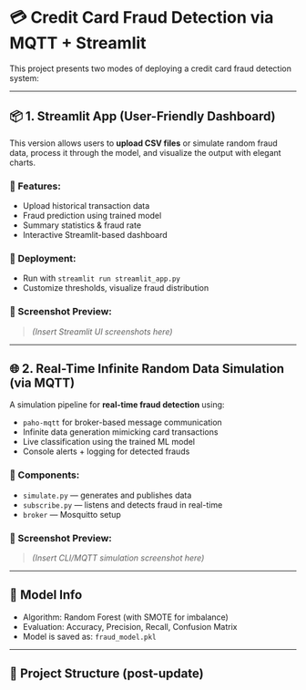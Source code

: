 # 💳 Credit Card Fraud Detection via MQTT + Streamlit

This project presents two modes of deploying a credit card fraud detection system:

---

## 📦 1. Streamlit App (User-Friendly Dashboard)

This version allows users to **upload CSV files** or simulate random fraud data, process it through the model, and visualize the output with elegant charts.

### 🧠 Features:
- Upload historical transaction data
- Fraud prediction using trained model
- Summary statistics & fraud rate
- Interactive Streamlit-based dashboard

### 🚀 Deployment:
- Run with `streamlit run streamlit_app.py`
- Customize thresholds, visualize fraud distribution

### 📸 Screenshot Preview:
> *(Insert Streamlit UI screenshots here)*

---

## 🌐 2. Real-Time Infinite Random Data Simulation (via MQTT)

A simulation pipeline for **real-time fraud detection** using:
- `paho-mqtt` for broker-based message communication
- Infinite data generation mimicking card transactions
- Live classification using the trained ML model
- Console alerts + logging for detected frauds

### 🔧 Components:
- `simulate.py` — generates and publishes data
- `subscribe.py` — listens and detects fraud in real-time
- `broker` — Mosquitto setup

### 📸 Screenshot Preview:
> *(Insert CLI/MQTT simulation screenshot here)*

---

## 🧠 Model Info
- Algorithm: Random Forest (with SMOTE for imbalance)
- Evaluation: Accuracy, Precision, Recall, Confusion Matrix
- Model is saved as: `fraud_model.pkl`

---

## 📁 Project Structure (post-update)
